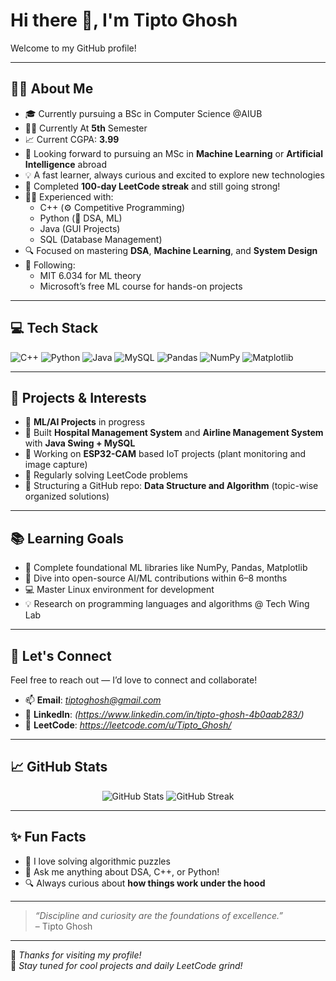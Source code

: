 # Hi there 👋, I'm Tipto Ghosh

Welcome to my GitHub profile!

---

## 👨‍💻 About Me

- 🎓 Currently pursuing a BSc in Computer Science @AIUB
- 👨‍🎓 Currently At **5th** Semester
- 📈 Current CGPA: **3.99**
- 🔬 Looking forward to pursuing an MSc in **Machine Learning** or **Artificial Intelligence** abroad
- 💡 A fast learner, always curious and excited to explore new technologies
- 💪 Completed **100-day LeetCode streak** and still going strong!
- 👨‍💻 Experienced with:
  - C++ (⚙️ Competitive Programming)
  - Python (🐍 DSA, ML)
  - Java (GUI Projects)
  - SQL (Database Management)
- 🔍 Focused on mastering **DSA**, **Machine Learning**, and **System Design**
- 🧠 Following:
  - MIT 6.034 for ML theory
  - Microsoft’s free ML course for hands-on projects

---

## 💻 Tech Stack

![C++](https://img.shields.io/badge/C++-00599C?style=for-the-badge&logo=cplusplus&logoColor=white)
![Python](https://img.shields.io/badge/Python-3670A0?style=for-the-badge&logo=python&logoColor=ffdd54)
![Java](https://img.shields.io/badge/Java-ED8B00?style=for-the-badge&logo=java&logoColor=white)
![MySQL](https://img.shields.io/badge/MySQL-005C84?style=for-the-badge&logo=mysql&logoColor=white)
![Pandas](https://img.shields.io/badge/Pandas-150458?style=for-the-badge&logo=pandas)
![NumPy](https://img.shields.io/badge/NumPy-013243?style=for-the-badge&logo=numpy)
![Matplotlib](https://img.shields.io/badge/Matplotlib-11557c?style=for-the-badge&logo=matplotlib&logoColor=white)

---

## 📁 Projects & Interests

- 🤖 **ML/AI Projects** in progress
- 🧪 Built **Hospital Management System** and **Airline Management System** with **Java Swing + MySQL**
- 🔧 Working on **ESP32-CAM** based IoT projects (plant monitoring and image capture)
- 🧩 Regularly solving LeetCode problems
- 📂 Structuring a GitHub repo: **Data Structure and Algorithm** (topic-wise organized solutions)

---

## 📚 Learning Goals

- 🧠 Complete foundational ML libraries like NumPy, Pandas, Matplotlib
- 🌱 Dive into open-source AI/ML contributions within 6–8 months
- 💻 Master Linux environment for development
- 💡 Research on programming languages and algorithms @ Tech Wing Lab

---

## 🤝 Let's Connect

Feel free to reach out — I’d love to connect and collaborate!

- 📫 **Email**: *tiptoghosh@gmail.com* 
- 💼 **LinkedIn**: *(https://www.linkedin.com/in/tipto-ghosh-4b0aab283/)*
- 📝 **LeetCode**: *https://leetcode.com/u/Tipto_Ghosh/*

---

## 📈 GitHub Stats

<p align="center">
  <img src="https://github-readme-stats.vercel.app/api?username=Tipto-Ghosh&show_icons=true&theme=github_dark&hide=stars&count_private=true" alt="GitHub Stats" />
  <img src="https://github-readme-streak-stats.herokuapp.com/?user=Tipto-Ghosh&theme=github-dark" alt="GitHub Streak" />
</p>

---

## ✨ Fun Facts

- 🧩 I love solving algorithmic puzzles
- 💬 Ask me anything about DSA, C++, or Python!
- 🔍 Always curious about **how things work under the hood**

---

> *“Discipline and curiosity are the foundations of excellence.”*  
> – Tipto Ghosh

---

🌟 _Thanks for visiting my profile!_  
📌 _Stay tuned for cool projects and daily LeetCode grind!_

